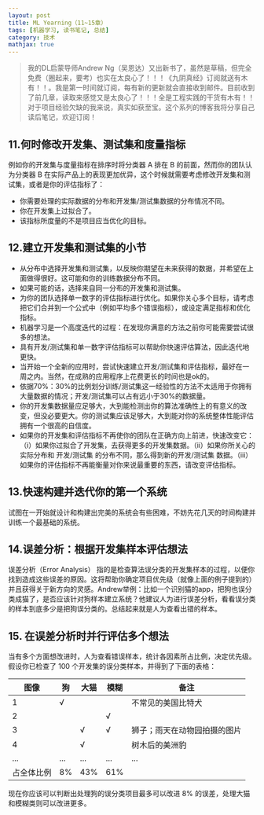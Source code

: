 ```yaml
---
layout: post
title: ML Yearning（11~15章）
tags: [机器学习, 读书笔记, 总结]
category: 技术
mathjax: true
---
```

>我的DL启蒙导师Andrew Ng（吴恩达）又出新书了，虽然是草稿，但完全免费（圈起来，要考）也实在太良心了！！！《九阴真经》订阅就送有木有！！。我是第一时间就订阅，每有新的更新就会直接收到邮件。目前收到了前几章，读取来感觉又是太良心了！！！全是工程实践的干货有木有！！对于项目经验欠缺的我来说，真实如获至宝。这个系列的博客我将分享自己读后笔记，欢迎订阅！

## 11.何时修改开发集、测试集和度量指标
例如你的开发集与度量指标在排序时将分类器 A 排在 B 的前面，然而你的团队认为分类器 B 在实际产品上的表现更加优异，这个时候就需要考虑修改开发集和测试集，或者是你的评估指标了：
* 你需要处理的实际数据的分布和开发集/测试集数据的分布情况不同。
* 你在开发集上过拟合了。
* 该指标所度量的不是项目应当优化的目标。

## 12.建立开发集和测试集的小节
* 从分布中选择开发集和测试集，以反映你期望在未来获得的数据，并希望在上面做得很好。这可能和你的训练数据分布不同。
* 如果可能的话，选择来自同一分布的开发集和测试集。
* 为你的团队选择单一数字的评估指标进行优化。如果你关心多个目标，请考虑把它们合并到一个公式中（例如平均多个错误指标），或设定满足指标和优化指标。
* 机器学习是一个高度迭代的过程：在发现你满意的方法之前你可能需要尝试很多的想法。
* 具有开发/测试集和单一数字评估指标可以帮助你快速评估算法，因此迭代地更快。
* 当开始一个全新的应用时，尝试快速建立开发/测试集和评估指标，最好在一周之内。当然，在成熟的应用程序上花费更长的时间也是ok的。
* 依据70%：30%的比例划分训练/测试集这一经验性的方法不太适用于你拥有大量数据的情况；开发/测试集可以占有远小于30%的数据量。
* 你的开发集数据量应足够大，大到能检测出你的算法准确性上的有意义的改变，但没必要更大。你的测试集应该足够大，大到能对你的系统整体性能评估拥有一个很高的自信度。
* 如果你的开发集和评估指标不再使你的团队在正确方向上前进，快速改变它：（i）如果你过拟合了开发集，去获得更多的开发集数据。（ii）如果你所关心的实际分布和 开发/测试集 的分布不同，那么得到新的开发/测试集 数据。（iii）如果你的评估指标不再能衡量对你来说最重要的东西，请改变评估指标。

## 13.快速构建并迭代你的第一个系统

试图在一开始就设计和构建出完美的系统会有些困难，不妨先花几天的时间构建并训练一个最基础的系统。

## 14.误差分析：根据开发集样本评估想法
误差分析（Error Analysis） 指的是检查算法误分类的开发集样本的过程，以便你找到造成这些误差的原因。这将帮助你确定项目优先级（就像上面的例子提到的）并且获得关于新方向的灵感。Andrew举例：比如一个识别猫的app，把狗也误分类成猫了，是否应该针对狗样本建立系统？他建议人为进行误差分析，看看误分类的样本到底多少是把狗误分类的。总结起来就是人为查看出错的样本。

## 15. 在误差分析时并行评估多个想法
当有多个方面想改进时，人为查看错误样本，统计各因素所占比例，决定优先级。
假设你已检查了 100 个开发集的误分类样本，并得到了下面的表格：

|图像|狗|大猫|模糊|备注|
|---|---|---|---|---|
|1|√|&nbsp;|&nbsp;|不常见的美国比特犬|	
|2|&nbsp;|&nbsp;|√|&nbsp;|	
|3|&nbsp;|√|√|狮子；雨天在动物园拍摄的图片|
|4|&nbsp;|√|&nbsp;|树木后的美洲豹|
|...|...|...|...|...|	
|占全体比例|8%|43%|61%|&nbsp;|

现在你应该可以判断出处理狗的误分类项目最多可以改进 8% 的误差，处理大猫和模糊类则可以改进更多。

